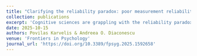 ```yaml
---
title: "Clarifying the reliability paradox: poor measurement reliability attenuates group differences"
collection: publications
excerpt: 'Cognitive sciences are grappling with the reliability paradox: measures that robustly produce within-group effects tend to have low test-retest reliability, rendering them unsuitable for studying individual differences. Despite the growing awareness of this paradox, its full extent remains underappreciated. Specifically, most research focuses exclusively on how reliability affects correlational analyses of individual differences, while largely ignoring its effects on studying group differences. Moreover, some studies explicitly and erroneously suggest that poor reliability does not pose problems for studying group differences, possibly due to conflating within- and between-group effects. In this brief report, we aim to clarify this misunderstanding. Using both data simulations and mathematical derivations, we show how observed group differences get attenuated by measurement reliability. We consider multiple scenarios, including when groups are created based on thresholding a continuous measure (e.g., patients vs. controls or median split), when groups are defined exogenously (e.g., treatment vs. control groups, or male vs. female), and how the observed effect sizes are further affected by differences in measurement reliability and between-subject variance between the groups. We provide a set of equations for calculating attenuation effects across these scenarios. This has important implications for biomarker research and clinical translation, as well as any other area of research that relies on group comparisons to inform policy and real-world applications.'
date: 2025-10-15
authors: Povilas Karvelis & Andreea O. Diaconescu 
venue: 'Frontiers in Psychology'
journal_url: 'https://doi.org/10.3389/fpsyg.2025.1592658'
---
```


